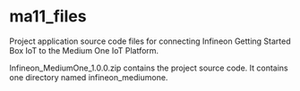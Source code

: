 # ma11_files

Project application source code files for connecting Infineon Getting Started Box IoT to the Medium One IoT Platform.

Infineon_MediumOne_1.0.0.zip contains the project source code. It contains one directory named infineon_mediumone.
